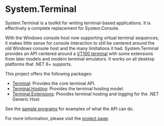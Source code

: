 # System.Terminal

System.Terminal is a toolkit for writing terminal-based applications. It is
effectively a complete replacement for System.Console.

With the Windows console host now supporting virtual terminal sequences, it
makes little sense for console interaction to still be centered around the old
Windows console host and the many limitations it had. System.Terminal provides
an API centered around a [VT100 terminal](https://vt100.net) with some
extensions from later models and modern terminal emulators. It works on all
desktop platforms that .NET 6+ supports.

This project offers the following packages:

* [Terminal](https://www.nuget.org/packages/Terminal): Provides the core
  terminal API.
* [Terminal.Hosting](https://www.nuget.org/packages/Terminal.Hosting): Provides
  the terminal hosting model.
* [Terminal.Extensions](https://www.nuget.org/packages/Terminal.Extensions):
  Provides terminal hosting and logging for the .NET Generic Host.

See the
[sample programs](https://github.com/alexrp/system-terminal/tree/master/src/samples)
for examples of what the API can do.

For more information, please visit the
[project page](https://github.com/alexrp/system-terminal).
